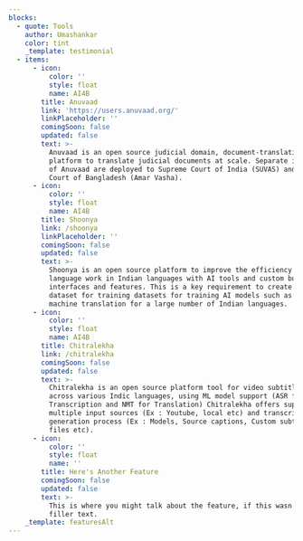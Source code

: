 ```yaml
---
blocks:
  - quote: Tools
    author: Umashankar
    color: tint
    _template: testimonial
  - items:
      - icon:
          color: ''
          style: float
          name: AI4B
        title: Anuvaad
        link: 'https://users.anuvaad.org/'
        linkPlaceholder: ''
        comingSoon: false
        updated: false
        text: >-
          Anuvaad is an open source judicial domain, document-translation
          platform to translate judicial documents at scale. Separate instances
          of Anuvaad are deployed to Supreme Court of India (SUVAS) and Supreme
          Court of Bangladesh (Amar Vasha).
      - icon:
          color: ''
          style: float
          name: AI4B
        title: Shoonya
        link: /shoonya
        linkPlaceholder: ''
        comingSoon: false
        updated: false
        text: >-
          Shoonya is an open source platform to improve the efficiency of
          language work in Indian languages with AI tools and custom built UI
          interfaces and features. This is a key requirement to create larger
          dataset for training datasets for training AI models such as neural
          machine translation for a large number of Indian languages.
      - icon:
          color: ''
          style: float
          name: AI4B
        title: Chitralekha
        link: /chitralekha
        comingSoon: false
        updated: false
        text: >-
          Chitralekha is an open source platform tool for video subtitling
          across various Indic languages, using ML model support (ASR for
          Transcription and NMT for Translation) Chitralekha offers support for
          multiple input sources (Ex : Youtube, local etc) and transcription
          generation process (Ex : Models, Source captions, Custom subtitle
          files etc).
      - icon:
          color: ''
          style: float
          name: ''
        title: Here's Another Feature
        comingSoon: false
        updated: false
        text: >-
          This is where you might talk about the feature, if this wasn't just
          filler text.
    _template: featuresAlt
---
```



